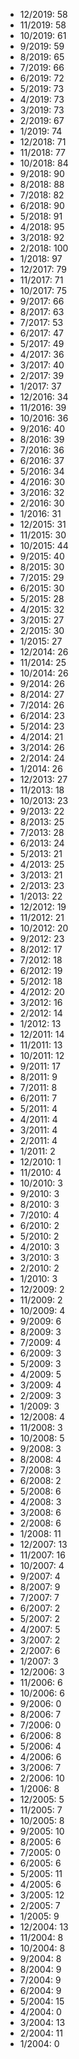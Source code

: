 *  12/2019: 58
*  11/2019: 58
*  10/2019: 61
*  9/2019: 59
*  8/2019: 65
*  7/2019: 66
*  6/2019: 72
*  5/2019: 73
*  4/2019: 73
*  3/2019: 73
*  2/2019: 67
*  1/2019: 74
*  12/2018: 71
*  11/2018: 77
*  10/2018: 84
*  9/2018: 90
*  8/2018: 88
*  7/2018: 82
*  6/2018: 90
*  5/2018: 91
*  4/2018: 95
*  3/2018: 92
*  2/2018: 100
*  1/2018: 97
*  12/2017: 79
*  11/2017: 71
*  10/2017: 75
*  9/2017: 66
*  8/2017: 63
*  7/2017: 53
*  6/2017: 47
*  5/2017: 49
*  4/2017: 36
*  3/2017: 40
*  2/2017: 39
*  1/2017: 37
*  12/2016: 34
*  11/2016: 39
*  10/2016: 36
*  9/2016: 40
*  8/2016: 39
*  7/2016: 36
*  6/2016: 37
*  5/2016: 34
*  4/2016: 30
*  3/2016: 32
*  2/2016: 30
*  1/2016: 31
*  12/2015: 31
*  11/2015: 30
*  10/2015: 44
*  9/2015: 40
*  8/2015: 30
*  7/2015: 29
*  6/2015: 30
*  5/2015: 28
*  4/2015: 32
*  3/2015: 27
*  2/2015: 30
*  1/2015: 27
*  12/2014: 26
*  11/2014: 25
*  10/2014: 26
*  9/2014: 26
*  8/2014: 27
*  7/2014: 26
*  6/2014: 23
*  5/2014: 23
*  4/2014: 21
*  3/2014: 26
*  2/2014: 24
*  1/2014: 26
*  12/2013: 27
*  11/2013: 18
*  10/2013: 23
*  9/2013: 22
*  8/2013: 25
*  7/2013: 28
*  6/2013: 24
*  5/2013: 21
*  4/2013: 25
*  3/2013: 21
*  2/2013: 23
*  1/2013: 22
*  12/2012: 19
*  11/2012: 21
*  10/2012: 20
*  9/2012: 23
*  8/2012: 17
*  7/2012: 18
*  6/2012: 19
*  5/2012: 18
*  4/2012: 20
*  3/2012: 16
*  2/2012: 14
*  1/2012: 13
*  12/2011: 14
*  11/2011: 13
*  10/2011: 12
*  9/2011: 17
*  8/2011: 9
*  7/2011: 8
*  6/2011: 7
*  5/2011: 4
*  4/2011: 4
*  3/2011: 4
*  2/2011: 4
*  1/2011: 2
*  12/2010: 1
*  11/2010: 4
*  10/2010: 3
*  9/2010: 3
*  8/2010: 3
*  7/2010: 4
*  6/2010: 2
*  5/2010: 2
*  4/2010: 3
*  3/2010: 3
*  2/2010: 2
*  1/2010: 3
*  12/2009: 2
*  11/2009: 2
*  10/2009: 4
*  9/2009: 6
*  8/2009: 3
*  7/2009: 4
*  6/2009: 3
*  5/2009: 3
*  4/2009: 5
*  3/2009: 4
*  2/2009: 3
*  1/2009: 3
*  12/2008: 4
*  11/2008: 3
*  10/2008: 5
*  9/2008: 3
*  8/2008: 4
*  7/2008: 3
*  6/2008: 2
*  5/2008: 6
*  4/2008: 3
*  3/2008: 6
*  2/2008: 6
*  1/2008: 11
*  12/2007: 13
*  11/2007: 16
*  10/2007: 4
*  9/2007: 4
*  8/2007: 9
*  7/2007: 7
*  6/2007: 2
*  5/2007: 2
*  4/2007: 5
*  3/2007: 2
*  2/2007: 6
*  1/2007: 3
*  12/2006: 3
*  11/2006: 6
*  10/2006: 6
*  9/2006: 0
*  8/2006: 7
*  7/2006: 0
*  6/2006: 8
*  5/2006: 4
*  4/2006: 6
*  3/2006: 7
*  2/2006: 10
*  1/2006: 8
*  12/2005: 5
*  11/2005: 7
*  10/2005: 8
*  9/2005: 10
*  8/2005: 6
*  7/2005: 0
*  6/2005: 6
*  5/2005: 11
*  4/2005: 6
*  3/2005: 12
*  2/2005: 7
*  1/2005: 9
*  12/2004: 13
*  11/2004: 8
*  10/2004: 8
*  9/2004: 8
*  8/2004: 9
*  7/2004: 9
*  6/2004: 9
*  5/2004: 15
*  4/2004: 0
*  3/2004: 13
*  2/2004: 11
*  1/2004: 0